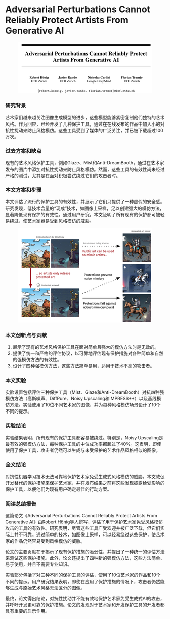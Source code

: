 # Adversarial Perturbations Cannot Reliably Protect Artists From Generative AI

<figure><img src="../.gitbook/assets/image (15) (1).png" alt=""><figcaption></figcaption></figure>

### 研究背景

艺术家们越来越关注图像生成模型的进步，这些模型能够紧密复制他们独特的艺术风格。作为回应，已经开发了几种保护工具，通过在在线发布的作品中加入小的对抗性扰动来防止风格模仿。这些工具受到了媒体的广泛关注，并已被下载超过100万次。

### 过去方案和缺点

现有的艺术风格保护工具，例如Glaze、Mist和Anti-DreamBooth，通过在艺术家发布的图片中添加对抗性扰动来防止风格模仿。然而，这些工具的有效性尚未经过严格的测试，尤其是在面对积极尝试绕过它们的攻击者时。

### 本文方案和步骤

本文评估了流行的保护工具的有效性，并展示了它们只提供了一种虚假的安全感。研究发现，低技术含量的“现成”技术，如图像上采样，足以创建强大的模仿方法，显著降低现有保护的有效性。通过用户研究，本文证明了所有现有的保护都可被轻易绕过，使艺术家容易受到风格模仿的威胁。

<figure><img src="../.gitbook/assets/image (1) (1) (1) (1).png" alt=""><figcaption></figcaption></figure>

### 本文创新点与贡献

1. 展示了现有的艺术风格保护工具在面对简单且强大的模仿方法时是无效的。
2. 提供了统一和严格的评估协议，以可靠地评估现有保护措施对各种简单和自然的强模仿方法的有效性。
3. 设计了四种强模仿方法，这些方法简单易用，适用于技术不高的攻击者。

### 本文实验

实验设置包括评估三种保护工具（Mist、Glaze和Anti-DreamBooth）对抗四种强模仿方法（高斯噪声、DiffPure、Noisy Upscaling和IMPRESS++）以及基线模仿方法。实验使用了10位不同艺术家的图像，并为每种风格模仿场景设计了10个不同的提示。

### 实验结论

实验结果表明，所有现有的保护工具都容易被绕过。特别是，Noisy Upscaling是最有效的强模仿方法，每种保护工具的中位成功率都超过了40%。这表明，即使使用了保护工具，攻击者仍然可以生成与未受保护的艺术作品风格相似的图像。

### 全文结论

对抗性机器学习技术无法可靠地保护艺术家免受生成式风格模仿的威胁。本文敦促开发替代的保护措施来保护艺术家，并在发布结果之前将这些发现披露给受影响的保护工具，以便他们为现有用户确定最佳的行动方案。

### 阅读总结报告

这篇论文《Adversarial Perturbations Cannot Reliably Protect Artists From Generative AI》由Robert Hönig等人撰写，评估了用于保护艺术家免受风格模仿攻击的工具的有效性。研究表明，尽管这些工具广受欢迎并被广泛下载，但它们实际上并不可靠。通过简单的技术，如图像上采样，可以轻易绕过这些保护，使艺术家的作品仍然容易受到风格模仿的威胁。

论文的主要贡献在于揭示了现有保护措施的脆弱性，并提出了一种统一的评估方法来测试这些保护措施。此外，论文还提出了四种新的强模仿方法，这些方法简单、易于使用，并且不需要专业知识。

实验部分包括了对三种不同的保护工具的评估，使用了10位艺术家的作品和10个不同的提示。用户研究结果表明，即使在应用了保护措施的情况下，攻击者仍然能够生成与原始艺术风格无法区分的图像。

最终，论文得出结论，对抗性扰动并不能有效地保护艺术家免受生成式AI的攻击，并呼吁开发更可靠的保护措施。论文的发现对于艺术家和开发保护工具的开发者都具有重要的启示作用。

